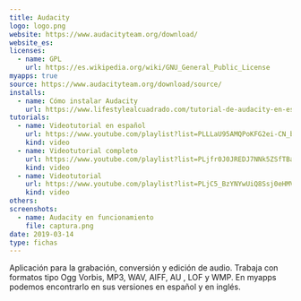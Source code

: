 ```yaml
---
title: Audacity
logo: logo.png
website: https://www.audacityteam.org/download/
website_es: 
licenses:
  - name: GPL
    url: https://es.wikipedia.org/wiki/GNU_General_Public_License
myapps: true
source: https://www.audacityteam.org/download/source/
installs:
  - name: Cómo instalar Audacity
    url: https://www.lifestylealcuadrado.com/tutorial-de-audacity-en-espanol-el-programa-edicion-audio/
tutorials:
  - name: Videotutorial en español
    url: https://www.youtube.com/playlist?list=PLLLaU95AMQPoKFG2ei-CN_b9rBXuetdcD
    kind: video
  - name: Videotutorial completo 
    url: https://www.youtube.com/playlist?list=PLjfr0J0JREDJ7NNk5ZSfTBaJ7UlrC59uK
    kind: video
  - name: Videotutorial
    url: https://www.youtube.com/playlist?list=PLjC5_BzYNYwUiQ8Ssj0eHMVJWt-Y9bUUd
    kind: video
others:
screenshots:
  - name: Audacity en funcionamiento
    file: captura.png
date: 2019-03-14
type: fichas
---
```


Aplicación para la grabación, conversión y edición de audio. Trabaja con formatos tipo Ogg Vorbis, MP3, WAV, AIFF, AU , LOF y WMP. En myapps podemos encontrarlo en sus versiones en español y en inglés.

